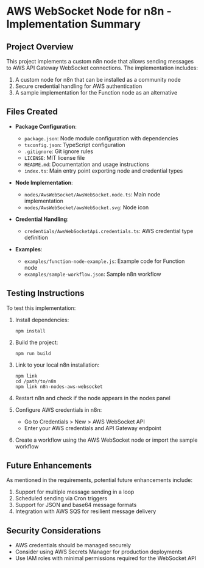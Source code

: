 # AWS WebSocket Node for n8n - Implementation Summary

## Project Overview

This project implements a custom n8n node that allows sending messages to AWS API Gateway WebSocket connections. The implementation includes:

1. A custom node for n8n that can be installed as a community node
2. Secure credential handling for AWS authentication
3. A sample implementation for the Function node as an alternative

## Files Created

- **Package Configuration**:
  - `package.json`: Node module configuration with dependencies
  - `tsconfig.json`: TypeScript configuration
  - `.gitignore`: Git ignore rules
  - `LICENSE`: MIT license file
  - `README.md`: Documentation and usage instructions
  - `index.ts`: Main entry point exporting node and credential types

- **Node Implementation**:
  - `nodes/AwsWebSocket/AwsWebSocket.node.ts`: Main node implementation
  - `nodes/AwsWebSocket/awsWebSocket.svg`: Node icon

- **Credential Handling**:
  - `credentials/AwsWebSocketApi.credentials.ts`: AWS credential type definition

- **Examples**:
  - `examples/function-node-example.js`: Example code for Function node
  - `examples/sample-workflow.json`: Sample n8n workflow

## Testing Instructions

To test this implementation:

1. Install dependencies:
   ```
   npm install
   ```

2. Build the project:
   ```
   npm run build
   ```

3. Link to your local n8n installation:
   ```
   npm link
   cd /path/to/n8n
   npm link n8n-nodes-aws-websocket
   ```

4. Restart n8n and check if the node appears in the nodes panel

5. Configure AWS credentials in n8n:
   - Go to Credentials > New > AWS WebSocket API
   - Enter your AWS credentials and API Gateway endpoint

6. Create a workflow using the AWS WebSocket node or import the sample workflow

## Future Enhancements

As mentioned in the requirements, potential future enhancements include:

1. Support for multiple message sending in a loop
2. Scheduled sending via Cron triggers
3. Support for JSON and base64 message formats
4. Integration with AWS SQS for resilient message delivery

## Security Considerations

- AWS credentials should be managed securely
- Consider using AWS Secrets Manager for production deployments
- Use IAM roles with minimal permissions required for the WebSocket API
